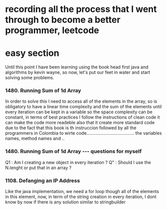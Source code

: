 # recording all the process that I went through to become a better programmer, leetcode

# easy section

Until this point I have been learning using the book head first java and algorithms by kevin wayne, so now, let's put our feet in water and start solving some problems.

### 1480. Running Sum of 1d Array

In order to solve this I need to access all of the elements in the array, so is obligatory to have a linear time complexity and the sum of the elements until every iteration can be kept in a variable so the space complexity can be constant, in terms of best practices I follow the instructions of clean code it can make the code more readeble also that it create more standard code due to the fact that this book is th instruccion followed by all the programmers in Colombia to wirte code...................................... the variables names, method names and ..

### 1480. Running Sum of 1d Array  --- questions for myself

Q1 : Am I creating a new object in every iteration ?
Q" : Should I use the N.lenght or put that in an array ?

### 1108. Defanging an IP Address

Like the java implementation, we need a for loop though all of the elements in this element, now, in term of the string creation in every iteration, I dont know by now if there is any solution similar to stringbuilder 